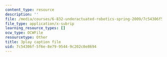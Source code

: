 ```yaml
---
content_type: resource
description: ''
file: /media/courses/6-832-underactuated-robotics-spring-2009/7c54306f5f6e8e7995449c202c0e8694_6v3Ln2ACtqI.srt
file_type: application/x-subrip
learning_resource_types: []
ocw_type: OCWFile
resourcetype: Other
title: 3play caption file
uid: 7c54306f-5f6e-8e79-9544-9c202c0e8694
---
```

